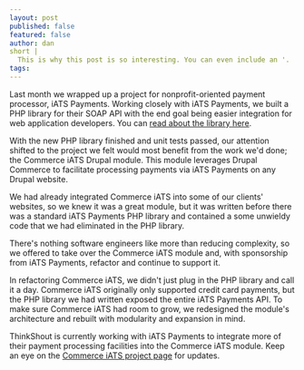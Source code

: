 ```yaml
---
layout: post
published: false
featured: false
author: dan
short |
  This is why this post is so interesting. You can even include an '.
tags:
---
```


Last month we wrapped up a project for nonprofit-oriented payment processor, iATS Payments. Working closely with iATS Payments, we built a PHP library for their SOAP API with the end goal being easier integration for web application developers. You can [read about the library here](http://thinkshout.com/blog/2014/03/announcing-iats-php-wrapper/).

With the new PHP library finished and unit tests passed, our attention shifted to the project we felt would most benefit from the work we'd done; the Commerce iATS Drupal module. This module leverages Drupal Commerce to facilitate processing payments via iATS Payments on any Drupal website.

We had already integrated Commerce iATS into some of our clients' websites, so we knew it was a great module, but it was written before there was a standard iATS Payments PHP library and contained a some unwieldy code that we had eliminated in the PHP library.

There's nothing software engineers like more than reducing complexity, so we offered to take over the Commerce iATS module and, with sponsorship from iATS Payments, refactor and continue to support it.

In refactoring Commerce iATS, we didn't just plug in the PHP library and call it a day. Commerce iATS originally only supported credit card payments, but the PHP library we had written exposed the entire iATS Payments API. To make sure Commerce iATS had room to grow, we redesigned the module's architecture and rebuilt with modularity and expansion in mind.

ThinkShout is currently working with iATS Payments to integrate more of their payment processing facilities into the Commerce iATS module. Keep an eye on the [Commerce iATS project page](https://drupal.org/project/commerce_iats) for updates.

